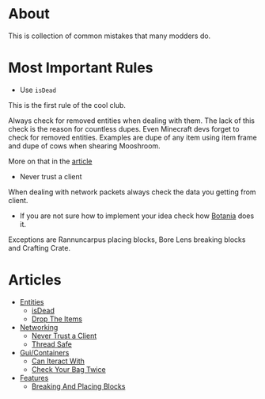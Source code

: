 # About

This is collection of common mistakes that many modders do.

# Most Important Rules

- Use `isDead`

This is the first rule of the cool club.

Always check for removed entities when dealing with them. The lack of this check is the reason for countless dupes. Even Minecraft devs forget to check for removed entities. Examples are dupe of any item using item frame and dupe of cows when shearing Mooshroom.

More on that in the [article](articles/entities/isDead.md)

- Never trust a client

When dealing with network packets always check the data you getting from client.

- If you are not sure how to implement your idea check how [Botania](https://github.com/Vazkii/Botania) does it.

Exceptions are Rannuncarpus placing blocks, Bore Lens breaking blocks and Crafting Crate.

# Articles

- [Entities](articles/entities)
  - [isDead](articles/entities/isDead.md)
  - [Drop The Items](articles/entities/Drop-The-Items.md)
- [Networking](articles/networking)
  - [Never Trust a Client](articles/networking/Never-Trust-a-Client.md)
  - [Thread Safe](articles/networking/Thread-Safe.md)
- [Gui/Containers](articles/containers)
  - [Can Iteract With](articles/containers/Can-Interact-With.md)
  - [Check Your Bag Twice](articles/containers/Check-Your-Bag-Twice.md)
- [Features](articles/features)
  - [Breaking And Placing Blocks](articles/features/Breaking-And-Placing-Blocks.md)
